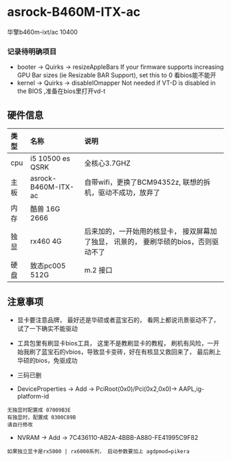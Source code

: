 # asrock-B460M-ITX-ac
华擎b460m-ixt/ac 10400

### 记录待明确项目
* booter -> Quirks -> resizeAppleBars 
If your firmware supports increasing GPU Bar sizes (ie Resizable BAR Support), set this to 0
看bios能不能开
* kernel -> Quirks -> disableIOmapper 
Not needed if VT-D is disabled in the BIOS ,准备在bios里打开vd-t


## 硬件信息
| 类型 | 名称 | 说明 |
| :--- | :---| :--- |
| cpu | i5 10500 es QSRK | 全核心3.7GHZ |
| 主板 |  asrock-B460M-ITX-ac | 自带wifi，更换了BCM94352z, 联想的拆机，驱动不成功，放弃了 |
| 内存 | 酷兽 16G 2666 | |
| 独显 | rx460 4G | 后来加的，一开始用的核显卡， 接双屏幕加了独显， 讯景的， 要刷华硕的bios，否则驱动不了 |
| 硬盘 | 致态pc005 512G | m.2 接口 |

## 注意事项
* 显卡要注意品牌， 最好还是华硕或者蓝宝石的， 看网上都说讯景驱动不了， 试了一下确实不能驱动
* 工具包里有刷显卡bios工具， 这里不是教刷显卡的教程， 刷机有风险，一开始我刷了蓝宝石的vbios，导致显卡变砖，好在有核显又救回来了， 最后刷上华硕的bios，免驱成功

* 三码已删

* DeviceProperties -> Add -> PciRoot(0x0)/Pci(0x2,0x0)-> AAPL,ig-platform-id
```
无独显时配置成 07009B3E
有独显时，配置成 0300C89B
请自行修改
```

* NVRAM -> Add -> 7C436110-AB2A-4BBB-A880-FE41995C9F82
```
如果独立显卡是rx5000 | rx6000系列， 启动参数要加上 agdpmod=pikera
```
